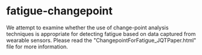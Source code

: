 # fatigue-changepoint

We attempt to examine whether the use of change-point analysis techniques is appropriate for detecting fatigue based on data captured from wearable sensors. Please read the "ChangepointForFatigue_JQTPaper.html" file for more information.
